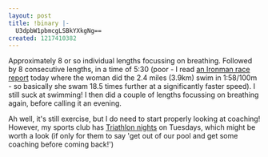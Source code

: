 ```yaml
---
layout: post
title: !binary |-
  U3dpbW1pbmcgLSBkYXkgNg==
created: 1217410382
---
```

Approximately 8 or so individual lengths focussing on breathing. Followed by 8 consecutive lengths, in a time of 5:30 (poor - I read <a href="http://www.netlag.com/amy/LP2008/index.html">an Ironman race report</a> today where the woman did the 2.4 miles (3.9km) swim in 1:58/100m - so basically she swam 18.5 times further at a significantly faster speed). I still suck at swimming! I then did a couple of lengths focussing on breathing again, before calling it an evening.

Ah well, it's still exercise, but I do need to start properly looking at coaching! However, my sports club has <a href="http://www.ccsclub.co.uk/triathlon.html">Triathlon nights</a> on Tuesdays, which might be worth a look (if only for them to say 'get out of our pool and get some coaching before coming back!')
